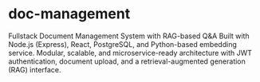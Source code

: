 # doc-management
Fullstack Document Management System with RAG-based Q&amp;A Built with Node.js (Express), React, PostgreSQL, and Python-based embedding service. Modular, scalable, and microservice-ready architecture with JWT authentication, document upload, and a retrieval-augmented generation (RAG) interface.

